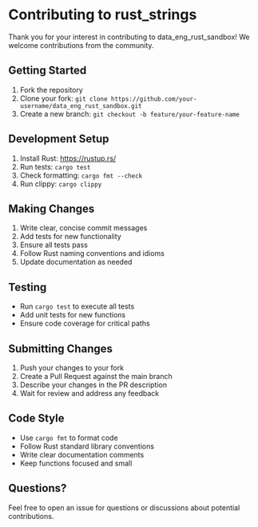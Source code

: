 # Contributing to rust_strings

Thank you for your interest in contributing to data_eng_rust_sandbox! We welcome contributions from the community.

## Getting Started

1. Fork the repository
2. Clone your fork: `git clone https://github.com/your-username/data_eng_rust_sandbox.git`
3. Create a new branch: `git checkout -b feature/your-feature-name`

## Development Setup

1. Install Rust: https://rustup.rs/
2. Run tests: `cargo test`
3. Check formatting: `cargo fmt --check`
4. Run clippy: `cargo clippy`

## Making Changes

1. Write clear, concise commit messages
2. Add tests for new functionality
3. Ensure all tests pass
4. Follow Rust naming conventions and idioms
5. Update documentation as needed

## Testing

- Run `cargo test` to execute all tests
- Add unit tests for new functions
- Ensure code coverage for critical paths

## Submitting Changes

1. Push your changes to your fork
2. Create a Pull Request against the main branch
3. Describe your changes in the PR description
4. Wait for review and address any feedback

## Code Style

- Use `cargo fmt` to format code
- Follow Rust standard library conventions
- Write clear documentation comments
- Keep functions focused and small

## Questions?

Feel free to open an issue for questions or discussions about potential contributions.
